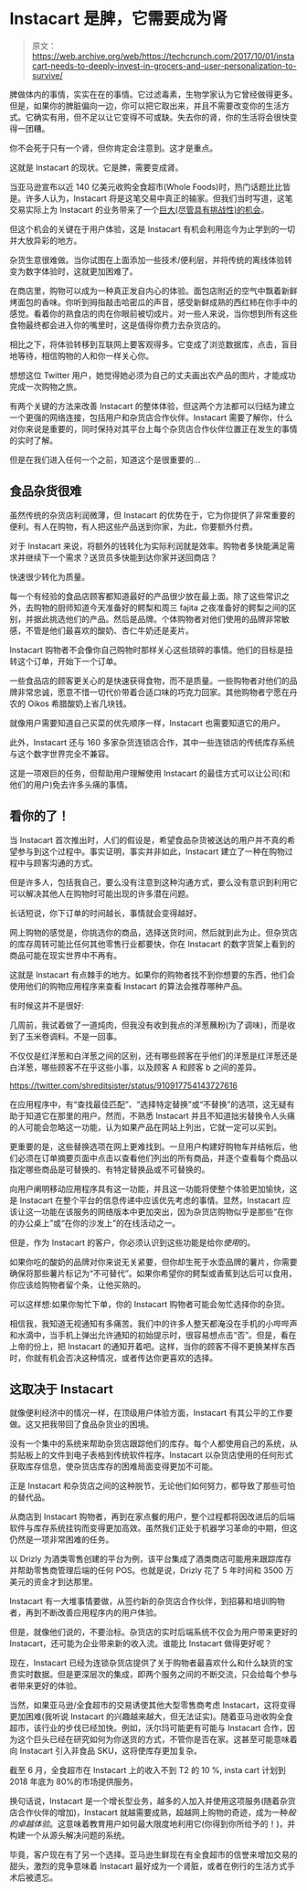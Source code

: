 # Instacart 是脾，它需要成为肾

> 原文：<https://web.archive.org/web/https://techcrunch.com/2017/10/01/instacart-needs-to-deeply-invest-in-grocers-and-user-personalization-to-survive/>

脾做体内的事情，实实在在的事情。它过滤毒素，生物学家认为它曾经做得更多。但是，如果你的脾脏偏向一边，你可以把它取出来，并且不需要改变你的生活方式。它确实有用，但不足以让它变得不可或缺。失去你的肾，你的生活将会很快变得一团糟。

你不会死于只有一个肾，但你肯定会注意到。这才是重点。

这就是 Instacart 的现状。它是脾，需要变成肾。

当亚马逊宣布以近 140 亿美元收购全食超市(Whole Foods)时，热门话题比比皆是。许多人认为，Instacart 将是这笔交易中真正的输家。但我们当时写道，这笔交易实际上为 Instacart 的业务带来了一个[巨大(尽管具有挑战性)的机会](https://web.archive.org/web/20230404183453/https://techcrunch.com/2017/06/17/in-wake-of-amazonwhole-foods-deal-instacart-has-a-challenging-opportunity/)。

但这个机会的关键在于用户体验，这是 Instacart 有机会利用迄今为止学到的一切并大放异彩的地方。

杂货生意很难做。当你试图在上面添加一些技术/便利层，并将传统的离线体验转变为数字体验时，这就更加困难了。

在商店里，购物可以成为一种真正发自内心的体验。面包店附近的空气中飘着新鲜烤面包的香味。你听到拇指敲击哈密瓜的声音，感受新鲜成熟的西红柿在你手中的感觉。看着你的熟食店的肉在你眼前被切成片。对一些人来说，当你想到所有这些食物最终都会进入你的嘴里时，这是值得你费力去杂货店的。

相比之下，将体验转移到互联网上要客观得多。它变成了浏览数据库，点击，盲目地等待，相信购物的人和你一样关心你。

想想这位 Twitter 用户，她觉得她必须为自己的丈夫画出农产品的图片，才能成功完成一次购物之旅。

有两个关键的方法来改善 Instacart 的整体体验，但这两个方法都可以归结为建立一个更强的网络连接，包括用户和杂货店合作伙伴。Instacart 需要了解你，什么对你来说是重要的，同时保持对其平台上每个杂货店合作伙伴位置正在发生的事情的实时了解。

但是在我们进入任何一个之前，知道这个是很重要的…

## 食品杂货很难

虽然传统的杂货店利润微薄，但 Instacart 的优势在于，它为你提供了非常重要的便利。有人在购物，有人把这些产品送到你家，为此，你要额外付费。

对于 Instacart 来说，将额外的钱转化为实际利润就是效率。购物者多快能满足需求并继续下一个需求？送货员多快能到达你家并送回商店？

快速很少转化为质量。

每一个有经验的食品店顾客都知道最好的产品很少放在最上面。除了这些常识之外，去购物的厨师知道今天准备好的鳄梨和周三 fajita 之夜准备好的鳄梨之间的区别，并据此挑选他们的产品。然后是品牌。个体购物者对他们使用的品牌非常敏感，不管是他们最喜欢的酸奶、杏仁牛奶还是麦片。

Instacart 购物者不会像你自己购物时那样关心这些琐碎的事情。他们的目标是扭转这个订单，开始下一个订单。

一些食品店的顾客更关心的是快速获得食物，而不是质量。一些购物者对他们的品牌非常忠诚，愿意不惜一切代价带着合适口味的巧克力回家。其他购物者宁愿在丹农的 Oikos 希腊酸奶上省几块钱。

就像用户需要知道自己买菜的优先顺序一样，Instacart 也需要知道它的用户。

此外，Instacart 还与 160 多家杂货连锁店合作，其中一些连锁店的传统库存系统与这个数字世界完全不兼容。

这是一项艰巨的任务，但帮助用户理解使用 Instacart 的最佳方式可以让公司(和他们的用户)免去许多头痛的事情。

## 看你的了！

当 Instacart 首次推出时，人们的假设是，希望食品杂货被送达的用户并不真的希望参与到这个过程中。事实证明，事实并非如此，Instacart 建立了一种在购物过程中与顾客沟通的方式。

但是许多人，包括我自己，要么没有注意到这种沟通方式，要么没有意识到利用它可以解决其他人在购物时可能出现的许多潜在问题。

长话短说，你下订单的时间越长，事情就会变得越好。

网上购物的感觉是，你挑选你的商品，选择送货时间，然后就到此为止。但杂货店的库存周转可能比任何其他零售行业都要快，你在 Instacart 的数字货架上看到的商品可能在现实世界中不再有。

这就是 Instacart 有点棘手的地方。如果你的购物者找不到你想要的东西，他们会使用他们的购物应用程序来查看 Instacart 的算法会推荐哪种产品。

有时候这并不是很好:

几周前，我试着做了一道炖肉，但我没有收到我点的洋葱蘸粉(为了调味)，而是收到了玉米卷调料。不是一回事。

不仅仅是红洋葱和白洋葱之间的区别，还有哪些顾客在乎他们的洋葱是红洋葱还是白洋葱，哪些顾客不在乎这些小事，以及顾客 A 和顾客 b 之间的差异。

https://twitter.com/shreditsister/status/910917754143727616

在应用程序中，有“查找最佳匹配”、“选择特定替换”或“不替换”的选项，这无疑有助于知道它在那里的用户。然而，不熟悉 Instacart 并且不知道拙劣替换令人头痛的人可能会忽略这一功能，认为如果产品在网站上列出，它就一定可以买到。

更重要的是，这些替换选项在网上更难找到。一旦用户构建好购物车并结帐后，他们必须在订单摘要页面中点击以查看他们列出的所有商品，并逐个查看每个商品以指定哪些商品是可替换的、有特定替换品或不可替换的。

向用户阐明移动应用程序具有这一功能，并且这一功能将使整个体验更加愉快，这是 Instacart 在整个平台的信息传递中应该优先考虑的事情。显然，Instacart 应该让这一功能在该服务的网络版本中更加突出，因为杂货店购物似乎是那些“在你的办公桌上”或“在你的沙发上”的在线活动之一。

但是，作为 Instacart 的客户，你必须认识到这些功能是给你*使用*的。

如果你吃的酸奶的品牌对你来说无关紧要，但你却生死于水壶品牌的薯片，你需要确保将那些薯片标记为“不可替代”。如果你希望你的鳄梨或香蕉到达后可以食用，你应该给购物者留个条，让他买熟的。

可以这样想:如果你匆忙下单，你的 Instacart 购物者可能会匆忙选择你的杂货。

相信我，我知道无视通知有多痛苦。我们中的许多人整天都淹没在手机的小哔哔声和水滴中，当手机上弹出允许通知的初始提示时，很容易想点击“否”。但是，看在上帝的份上，把 Instacart 的通知开着吧。这样，当你的顾客不得不更换某样东西时，你就有机会否决这种情况，或者传达你更喜欢的选择。

## 这取决于 Instacart

就像便利经济中的情况一样，在顶级用户体验方面，Instacart 有其公平的工作要做。这又把我带回了食品杂货业的困境。

没有一个集中的系统来帮助杂货店跟踪他们的库存。每个人都使用自己的系统，从剪贴板上的文件到电子表格到传统软件程序。Instacart 以杂货店使用的任何形式获取库存信息，使杂货店库存的困难局面变得更加不可能。

正是 Instacart 和杂货店之间的这种脱节，无论他们如何努力，都导致了那些可怕的替代品。

从商店到 Instacart 购物者，再到在家点餐的用户，整个过程都将因改进后的后端软件与库存系统挂钩而变得更加高效。虽然我们正处于机器学习革命的中期，但这仍然是一项非常困难的任务。

以 Drizly 为酒类零售创建的平台为例，该平台集成了酒类商店可能用来跟踪库存并帮助零售商管理后端的任何 POS。也就是说，Drizly 花了 5 年时间和 3500 万美元的资金才到达那里。

Instacart 有一大堆事情要做，从签约新的杂货店合作伙伴，到招募和培训购物者，再到不断改善应用程序内的用户体验。

但是，就像他们说的，不要治标。杂货店的实时后端系统不仅会为用户带来更好的 Instacart，还可能为企业带来新的收入流。谁能比 Instacart 做得更好呢？

现在，Instacart 已经为连锁杂货店提供了关于购物者最喜欢什么和什么缺货的宝贵实时数据。但是更深层次的集成，即两个服务之间的不断交流，只会给每个参与者带来更好的体验。

当然，如果亚马逊/全食超市的交易诱使其他大型零售商考虑 Instacart，这将变得更加困难(我听说 Instacart 的兴趣越来越大，但无法证实)。随着亚马逊收购全食超市，该行业的步伐已经加快。例如，沃尔玛可能更有可能与 Instacart 合作，因为这个巨头已经在研究如何为你送货的方式，不管你是否在家。这甚至可能意味着向 Instacart 引入非食品 SKU，这将使库存更加复杂。

截至 6 月，全食超市在 Instacart 上的收入不到 T2 的 10 %, insta cart 计划到 2018 年底为 80%的市场提供服务。

换句话说，Instacart 是一个增长型业务，越多的人加入并使用这项服务(随着杂货店合作伙伴的增加)，Instacart 就越需要成熟，超越网上购物的奇迹，成为一种*般的卓越体验*。这意味着教育用户如何最大限度地利用它(你得到你所给予的！)，并构建一个从源头解决问题的系统。

毕竟，客户现在有了另一个选择。亚马逊生鲜现在有全食超市的信誉来增加交易的甜头，激烈的竞争意味着 Instacart 最好成为一个肾脏，或者在例行的生活方式手术后被遗忘。